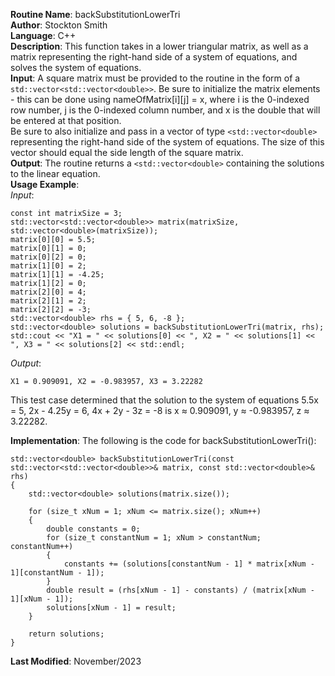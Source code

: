**Routine Name**: backSubstitutionLowerTri  
**Author**: Stockton Smith  
**Language**: C++  
**Description**: This function takes in a lower triangular matrix, as well as a matrix representing the right-hand side of a system of equations, and solves the system of equations.  
**Input**: A square matrix must be provided to the routine in the form of a `std::vector<std::vector<double>>`. Be sure to initialize the matrix elements - this can be done using nameOfMatrix[i][j] = x, where i is the 0-indexed row number, j is the 0-indexed column number, and x is the double that will be entered at that position.  
Be sure to also initialize and pass in a vector of type `<std::vector<double>` representing the right-hand side of the system of equations. The size of this vector should equal the side length of the square matrix.    
**Output**: The routine returns a `<std::vector<double>` containing the solutions to the linear equation.  
**Usage Example**:  
*Input*:  

    const int matrixSize = 3;
    std::vector<std::vector<double>> matrix(matrixSize, std::vector<double>(matrixSize));
    matrix[0][0] = 5.5;
    matrix[0][1] = 0;
    matrix[0][2] = 0;
    matrix[1][0] = 2;
    matrix[1][1] = -4.25;
    matrix[1][2] = 0;
    matrix[2][0] = 4;
    matrix[2][1] = 2;
    matrix[2][2] = -3;
    std::vector<double> rhs = { 5, 6, -8 };
    std::vector<double> solutions = backSubstitutionLowerTri(matrix, rhs);
    std::cout << "X1 = " << solutions[0] << ", X2 = " << solutions[1] << ", X3 = " << solutions[2] << std::endl;

*Output*:  

    X1 = 0.909091, X2 = -0.983957, X3 = 3.22282

This test case determined that the solution to the system of equations 5.5x = 5, 2x - 4.25y = 6, 4x + 2y - 3z = -8 is x ≈ 0.909091, y ≈ -0.983957, z ≈ 3.22282.

**Implementation**: The following is the code for backSubstitutionLowerTri():  

    std::vector<double> backSubstitutionLowerTri(const std::vector<std::vector<double>>& matrix, const std::vector<double>& rhs)
    {
	    std::vector<double> solutions(matrix.size());

	    for (size_t xNum = 1; xNum <= matrix.size(); xNum++)
	    {
		    double constants = 0;
		    for (size_t constantNum = 1; xNum > constantNum; constantNum++)
		    {
			    constants += (solutions[constantNum - 1] * matrix[xNum - 1][constantNum - 1]);
		    }
		    double result = (rhs[xNum - 1] - constants) / (matrix[xNum - 1][xNum - 1]);
		    solutions[xNum - 1] = result;
	    }

	    return solutions;
    }

**Last Modified**: November/2023
